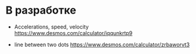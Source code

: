 # В разработке

- Accelerations, speed, velocity
  https://www.desmos.com/calculator/iqqunkrtp9

- line between two dots
  https://www.desmos.com/calculator/zrbaworvt3
